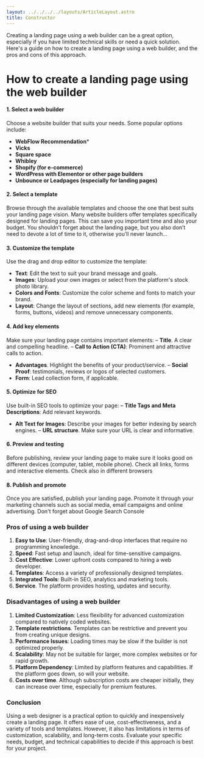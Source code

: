 ```yaml
---
layout: ../../../../layouts/ArticleLayout.astro
title: Constructor
---
```


Creating a landing page using a web builder can be a great option, especially if you have limited technical skills or need a quick solution. Here's a guide on how to create a landing page using a web builder, and the pros and cons of this approach.

# How to create a landing page using the web builder

#### 1. Select a web builder
Choose a website builder that suits your needs. Some popular options include:
- **WebFlow Recommendation***
- **Vicks**
- **Square space**
- **Whibley**
- **Shopify (for e-commerce)**
- **WordPress with Elementor or other page builders**
- **Unbounce or Leadpages (especially for landing pages)**

#### 2. Select a template
Browse through the available templates and choose the one that best suits your landing page vision. Many website builders offer templates specifically designed for landing pages. This can save you important time and also your budget. You shouldn’t forget about the landing page, but you also don’t need to devote a lot of time to it, otherwise you’ll never launch...

#### 3. Customize the template
Use the drag and drop editor to customize the template:
- **Text**: Edit the text to suit your brand message and goals.
- **Images**: Upload your own images or select from the platform's stock photo library.
- **Colors and Fonts**: Customize the color scheme and fonts to match your brand.
- **Layout**: Change the layout of sections, add new elements (for example, forms, buttons, videos) and remove unnecessary components.

#### 4. Add key elements
Make sure your landing page contains important elements:
– **Title**. A clear and compelling headline.
– **Call to Action (CTA)**: Prominent and attractive calls to action.
- **Advantages**. Highlight the benefits of your product/service.
– **Social Proof**: testimonials, reviews or logos of selected customers.
- **Form**: Lead collection form, if applicable.

#### 5. Optimize for SEO
Use built-in SEO tools to optimize your page:
– **Title Tags and Meta Descriptions**: Add relevant keywords.
- **Alt Text for Images**: Describe your images for better indexing by search engines.
– **URL structure**. Make sure your URL is clear and informative.

#### 6. Preview and testing
Before publishing, review your landing page to make sure it looks good on different devices (computer, tablet, mobile phone). Check all links, forms and interactive elements. Check also in different browsers

#### 8. Publish and promote
Once you are satisfied, publish your landing page. Promote it through your marketing channels such as social media, email campaigns and online advertising. Don't forget about Google Search Console 

### Pros of using a web builder

1. **Easy to Use**: User-friendly, drag-and-drop interfaces that require no programming knowledge.
2. **Speed**: Fast setup and launch, ideal for time-sensitive campaigns.
3. **Cost Effective**: Lower upfront costs compared to hiring a web developer.
4. **Templates**: Access a variety of professionally designed templates.
5. **Integrated Tools**: Built-in SEO, analytics and marketing tools.
6. **Service**. The platform provides hosting, updates and security.

### Disadvantages of using a web builder

1. **Limited Customization**: Less flexibility for advanced customization compared to natively coded websites.
2. **Template restrictions**. Templates can be restrictive and prevent you from creating unique designs.
3. **Performance Issues**: Loading times may be slow if the builder is not optimized properly.
4. **Scalability**: May not be suitable for larger, more complex websites or for rapid growth.
5. **Platform Dependency**: Limited by platform features and capabilities. If the platform goes down, so will your website.
6. **Costs over time**. Although subscription costs are cheaper initially, they can increase over time, especially for premium features.

### Conclusion

Using a web designer is a practical option to quickly and inexpensively create a landing page. It offers ease of use, cost-effectiveness, and a variety of tools and templates. However, it also has limitations in terms of customization, scalability, and long-term costs. Evaluate your specific needs, budget, and technical capabilities to decide if this approach is best for your project.